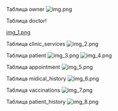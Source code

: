 Таблица owner
![img.png](img/img.png)

Таблица doctor!

[img_1.png](img/img_1.png)

Таблица clinic_services
![img_2.png](img/img_2.png)

Таблица patient
![img_3.png](img/img_3.png)
![img_4.png](img/img_4.png)

Таблица appointment
![img_5.png](img/img_5.png)

Таблица midical_history
![img_6.png](img/img_6.png)

Таблица vaccinations
![img_7.png](img/img_7.png)

Таблица patient_history
![img_8.png](img/img_8.png)
